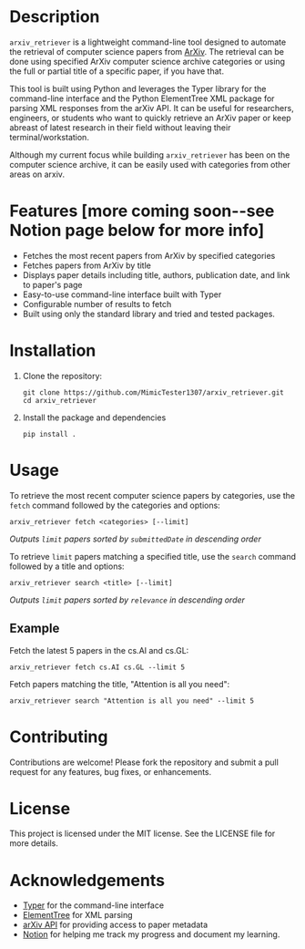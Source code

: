 # Description
`arxiv_retriever` is a lightweight command-line tool designed to automate the retrieval of computer science papers from
[ArXiv](https://arxiv.org/). The retrieval can be done using specified ArXiv computer science archive categories or 
using the full or partial title of a specific paper, if you have that.

This tool is built using Python and leverages the Typer library for the command-line interface and the Python ElementTree
XML package for parsing XML responses from the arXiv API. It can be useful for researchers, engineers, or students who
want to quickly retrieve an ArXiv paper or keep abreast of latest research in their field without leaving their
terminal/workstation.

Although my current focus while building `arxiv_retriever` has been on the computer science archive, it can be easily 
used with categories from other areas on arxiv.

# Features [more coming soon--see Notion page below for more info]
- Fetches the most recent papers from ArXiv by specified categories
- Fetches papers from ArXiv by title
- Displays paper details including title, authors, publication date, and link to paper's page
- Easy-to-use command-line interface built with Typer
- Configurable number of results to fetch
- Built using only the standard library and tried and tested packages.

# Installation
1. Clone the repository:
   ```shell
   git clone https://github.com/MimicTester1307/arxiv_retriever.git
   cd arxiv_retriever  
   ```
2. Install the package and dependencies
   ```shell
   pip install .
   ```

# Usage
To retrieve the most recent computer science papers by categories, use the `fetch` command followed by the categories and 
options:
   ```shell
   arxiv_retriever fetch <categories> [--limit]
   ```
*Outputs `limit` papers sorted by `submittedDate` in descending order*

To retrieve `limit` papers matching a specified title, use the `search` command followed by a title and options:
   ```shell
   arxiv_retriever search <title> [--limit]
   ```
*Outputs `limit` papers sorted by `relevance` in descending order*


## Example
Fetch the latest 5 papers in the cs.AI and cs.GL:
   ```shell
   arxiv_retriever fetch cs.AI cs.GL --limit 5
   ```

Fetch papers matching the title, "Attention is all you need":
   ```shell
   arxiv_retriever search "Attention is all you need" --limit 5
   ```

# Contributing
Contributions are welcome! Please fork the repository and submit a pull request for any features, bug fixes, or
enhancements.

# License
This project is licensed under the MIT license. See the LICENSE file for more details.

# Acknowledgements
- [Typer](https://typer.tiangolo.com/) for the command-line interface
- [ElementTree](https://docs.python.org/3/library/xml.etree.elementtree.html) for XML parsing
- [arXiv API](https://info.arxiv.org/help/api/basics.html) for providing access to paper metadata
- [Notion](https://clover-gymnast-aeb.notion.site/ArXiv-Retriever-630d06d96edf4bfea17248cc890c021e?pvs=4) for helping me 
  track my progress and document my learning.
